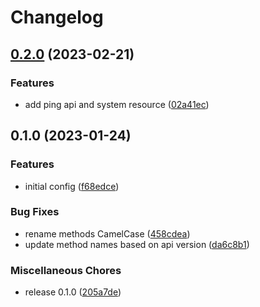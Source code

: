 # Changelog

## [0.2.0](https://github.com/devopsarr/prowlarr-go/compare/v0.1.0...v0.2.0) (2023-02-21)


### Features

* add ping api and system resource ([02a41ec](https://github.com/devopsarr/prowlarr-go/commit/02a41ec6798a88dfe6eed0ad59e4939ebe04fb49))

## 0.1.0 (2023-01-24)


### Features

* initial config ([f68edce](https://github.com/devopsarr/prowlarr-go/commit/f68edcec85e3a543666d6bef80e2cdad6b34b1b4))


### Bug Fixes

* rename methods CamelCase ([458cdea](https://github.com/devopsarr/prowlarr-go/commit/458cdeac09ae99e7d0820c90d36e86df9faac1ed))
* update method names based on api version ([da6c8b1](https://github.com/devopsarr/prowlarr-go/commit/da6c8b1501cb96925181281c3849fdcb97e0076f))


### Miscellaneous Chores

* release 0.1.0 ([205a7de](https://github.com/devopsarr/prowlarr-go/commit/205a7de87e39545362968150801466a23bf62fb6))
